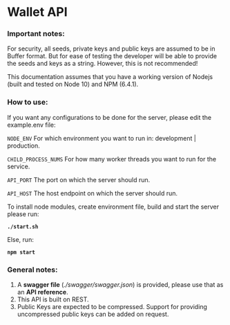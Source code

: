 # **Wallet API**

### Important notes:
For security, all seeds, private keys and public keys are assumed to be in Buffer format. But for ease of testing the developer will be able to provide the seeds and keys as a string. However, this is not recommended!

This documentation assumes that you have a working version of Nodejs (built and tested on Node 10) and NPM (6.4.1). 

### How to use:
If you want any configurations to be done for the server, please edit the example.env file:

`NODE_ENV` For which environment you want to run in: development | production.

`CHILD_PROCESS_NUMS` For how many worker threads you want to run for the service.

`API_PORT` The port on which the server should run.

`API_HOST` The host endpoint on which the server should run.

To install node modules, create environment file, build and start the server please run:

**`./start.sh`**

Else, run:

**`npm start`**

### General notes:
1. A **swagger file** (*./swagger/swagger.json*) is provided, please use that as an **API reference**.
2. This API is built on REST.
3. Public Keys are expected to be compressed. Support for providing uncompressed public keys can be added on request.
 
